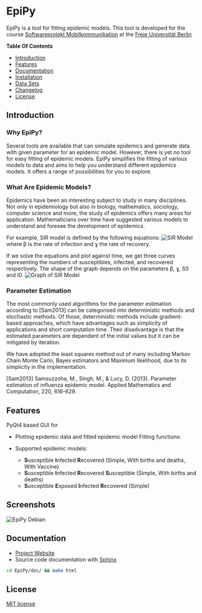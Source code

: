 # EpiPy

EpiPy is a tool for fitting epidemic models. This tool is developed for the course [Softwareprojekt Mobilkommunikation](http://www.mi.fu-berlin.de/inf/groups/ag-tech/teaching/2015-16_WS/P_19308912_Softwareprojekt_Mobilkommunikation/index.html)
at the [Freie Universität Berlin](http://www.fu-berlin.de/en/index.html)

**Table Of Contents**

* [Introduction](https://github.com/ckaus/EpiPy#introduction)
* [Features](https://github.com/ckaus/EpiPy#features)
* [Documentation](https://github.com/ckaus/EpiPy#documentation)
* [Installation](https://github.com/ckaus/EpiPy/blob/master/INSTALL.md)
* [Data Sets](https://github.com/ckaus/EpiPy/blob/master/datasets/README.rst)
* [Changelog](https://github.com/ckaus/EpiPy/blob/master/CHANGELOG)
* [License](https://github.com/ckaus/EpiPy#license)

## Introduction

### Why EpiPy?

Several tools are available that can simulate epidemics and generate data with given parameter for an epidemic model. 
However, there is yet no tool for easy fitting of epidemic models. EpiPy simplifies the fitting of various models to 
data and aims to help you understand different epidemics models. It offers a range of possibilities for you to explore.

### What Are Epidemic Models?

Epidemics have been an interesting subject to study in many disciplines. Not only in epidemiology but also in biology, 
mathematics, sociology, computer science and more, the study of epidemics offers many areas for application. 
Mathematicians over time have suggested various models to understand and foresee the development of epidemics.

For example, SIR model is defined by the following equations:
![SIR Model](http://i.imgur.com/rdFWsJJ.png)
where β is the rate of infection and ɣ the rate of recovery.

If we solve the equations and plot against time, we get three curves representing the numbers of susceptibles, infected,
and recovered respectively. The shape of the graph depends on the parameters β, ɣ, S0 and I0.
![Graph of SIR Model](http://i.imgur.com/Y7TMSUk.png)

### Parameter Estimation

The most commonly used algorithms for the parameter estimation according to [Sam2013] can be categorised into 
deterministic methods and stochastic methods. Of those, deterministic methods include gradient-based approaches, which
have advantages such as simplicity of applications and short computation time. Their disadvantage is that the estimated
parameters are dependent of the initial values but it can be mitigated by iteration.

We have adopted the least squares method out of many including Markov Chain Monte Carlo, Bayes estimators and Maximum
likelihood, due to its simplicity in the implementation.

[Sam2013] Samsuzzoha, M., Singh, M., & Lucy, D. (2013). Parameter estimation of influenza epidemic model. 
Applied Mathematics and Computation, 220, 616-629.

## Features

PyQt4 based GUI for

* Plotting epidemic data and fitted epidemic model
Fitting functions:

* Supported epidemic models:
  * **S**usceptible **I**nfected **R**ecovered (Simple, With births and deaths, With Vaccine)
  * **S**usceptible **I**nfected **R**ecovered **S**usceptible (Simple, With births and deaths)
  * **S**usceptible **E**xposed **I**nfected **R**ecovered (Simple)

## Screenshots

![EpiPy Debian](https://github.com/ckaus/EpiPy/blob/master/EpiPyDebian.png)

## Documentation

* [Project Website](http://ckaus.github.io/EpiPy/)
* Source code documentation with [Sphinx](http://sphinx-doc.org/)

```bash
cd EpiPy/doc/ && make html
```

## License

[MIT license](https://github.com/ckaus/EpiPy/blob/master/LICENSE)
